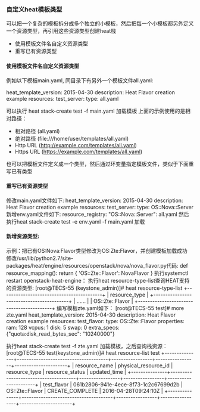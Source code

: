 ### 自定义heat模板类型
可以把一个复杂的模板拆分成多个独立的小模板，然后把每一个小模板都另外定义一个资源类型，再引用这些资源类型创建heat栈
- 使用模板文件名自定义资源类型
- 重写已有资源类型

#### 使用模板文件名自定义资源类型
例如以下模板main.yaml, 同目录下有另外一个模板文件all.yaml:

heat_template_version: 2015-04-30
description:  Heat Flavor creation example
resources:
  test_server:
    type: all.yaml

可以执行 heat stack-create test -f main.yaml 加载模板
上面的示例使用的是相对路径：
-    相对路径 (all.yaml)
-    绝对路径 (file:///home/user/templates/all.yaml)
-    Http URL (http://example.com/templates/all.yaml)
-    Https URL (https://example.com/templates/all.yaml)

也可以把模板文件定义成一个类型，然后通过环变量指定模板文件，类似于下面重写已有类型

#### 重写已有资源类型
修改main.yaml文件如下:
heat_template_version: 2015-04-30
description:  Heat Flavor creation example
resources:
  test_server:
    type: OS::Nova::Server
新增env.yaml文件如下:
resource_registry:
  "OS::Nova::Server": all.yaml
然后执行heat stack-create test -e env.yaml -f main.yaml 加载

#### 新增资源类型:
示例：把已有OS:Nova:Flavor类型修改为OS:Zte:Flavor，并创建模板加载成功
修改/usr/lib/python2.7/site-packages/heat/engine/resources/openstack/nova/nova_flavor.py代码:
def resource_mapping():
    return {
        'OS::Zte::Flavor': NovaFlavor
    }
执行systemctl restart openstack-heat-engine：
执行heat resource-type-list查询HEAT支持的资源类型:
[root@TECS-55 (keystone_admin)]# heat resource-type-list
+------------------------------------------+
| resource_type                            |
+------------------------------------------+
| ......                                   |
| OS::Zte::Flavor                          |
+------------------------------------------+
编写模板zte.yaml如下：
[root@TECS-55 test]# more zte.yaml 
heat_template_version: 2015-04-30
description:  Heat Flavor creation example
resources:
  test_flavor:
    type: OS::Zte::Flavor
    properties:
      ram: 128
      vcpus: 1
      disk: 5
      swap: 0
      extra_specs: {"quota:disk_read_bytes_sec": "10240000"}

执行heat stack-create test -f zte.yaml 加载模板，之后查询栈资源：
[root@TECS-55 test(keystone_admin)]# heat resource-list test
+---------------+--------------------------------------+-----------------+-----------------+----------------------+
| resource_name | physical_resource_id                 | resource_type   | resource_status | updated_time         |
+---------------+--------------------------------------+-----------------+-----------------+----------------------+
| test_flavor   | 061b2806-941e-4ece-8f73-1c2c67699d2b | OS::Zte::Flavor | CREATE_COMPLETE | 2016-04-28T09:24:10Z |
+---------------+--------------------------------------+-----------------+-----------------+----------------------+
